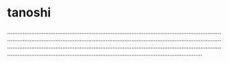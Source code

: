 # tanoshi
.....................................................................................................................................................................................................................................................................................................................................................................................................................................................................................................